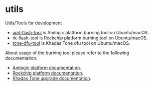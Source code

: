# utils
Utils/Tools for development

* [aml-flash-tool](https://github.com/khadas/utils/tree/master/aml-flash-tool) is Amlogic platform burning tool on Ubuntu/macOS.
* [rk-flash-tool](https://github.com/khadas/utils/tree/master/rk-flash-tool) is Rockchip platform burning tool on Ubuntu/macOS.
* [tone-dfu-tool](https://github.com/khadas/utils/tree/master/tone-dfu-tool) is Khadas Tone dfu tool on Ubuntu/macOS.

About usage of the burning tool please refer to the following documentation.

* [Amlogic platform documentation](https://docs.khadas.com/products/sbc/common/install-os/install-os-into-emmc-on-ubuntu).
* [Rockchip platform documentation](https://docs.khadas.com/products/sbc/common/install-os/install-os-into-emmc-on-ubuntu).
* [Khadas Tone upgrade documentation](https://docs.khadas.com/products/audio/tone1/upgrade-firmware#tab__ubuntu-legacy).
